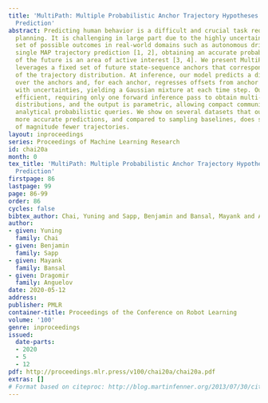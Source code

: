 ```yaml
---
title: 'MultiPath: Multiple Probabilistic Anchor Trajectory Hypotheses for Behavior
  Prediction'
abstract: Predicting human behavior is a difficult and crucial task required for motion
  planning. It is challenging in large part due to the highly uncertain and multimodal
  set of possible outcomes in real-world domains such as autonomous driving. Beyond
  single MAP trajectory prediction [1, 2], obtaining an accurate probability distribution
  of the future is an area of active interest [3, 4]. We present MultiPath, which
  leverages a fixed set of future state-sequence anchors that correspond to modes
  of the trajectory distribution. At inference, our model predicts a discrete distribution
  over the anchors and, for each anchor, regresses offsets from anchor waypoints along
  with uncertainties, yielding a Gaussian mixture at each time step. Our model is
  efficient, requiring only one forward inference pass to obtain multi-modal future
  distributions, and the output is parametric, allowing compact communication and
  analytical probabilistic queries. We show on several datasets that our model achieves
  more accurate predictions, and compared to sampling baselines, does so with an order
  of magnitude fewer trajectories.
layout: inproceedings
series: Proceedings of Machine Learning Research
id: chai20a
month: 0
tex_title: 'MultiPath: Multiple Probabilistic Anchor Trajectory Hypotheses for Behavior
  Prediction'
firstpage: 86
lastpage: 99
page: 86-99
order: 86
cycles: false
bibtex_author: Chai, Yuning and Sapp, Benjamin and Bansal, Mayank and Anguelov, Dragomir
author:
- given: Yuning
  family: Chai
- given: Benjamin
  family: Sapp
- given: Mayank
  family: Bansal
- given: Dragomir
  family: Anguelov
date: 2020-05-12
address: 
publisher: PMLR
container-title: Proceedings of the Conference on Robot Learning
volume: '100'
genre: inproceedings
issued:
  date-parts:
  - 2020
  - 5
  - 12
pdf: http://proceedings.mlr.press/v100/chai20a/chai20a.pdf
extras: []
# Format based on citeproc: http://blog.martinfenner.org/2013/07/30/citeproc-yaml-for-bibliographies/
---
```

